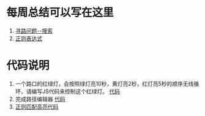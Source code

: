 # 每周总结可以写在这里
1. [寻路问题--搜索](https://www.yuque.com/yangxiaomie/zu16ge/xdeq54)
2. [正则表达式](https://www.yuque.com/yangxiaomie/zu16ge/ukw5qz)
# 代码说明
1. 一个路口的红绿灯，会按照绿灯亮10秒，黄灯亮2秒，红灯亮5秒的顺序无线循环，请编写JS代码来控制这个红绿灯。
    [代码](https://github.com/wanni-yang/Frontend-01-Template/tree/master/week11/traffic-light)
2. 完成路径编辑器
    [代码](https://github.com/wanni-yang/Frontend-01-Template/tree/master/week11/findPath)
3. [正则匹配高亮代码](./regexp/)
    
